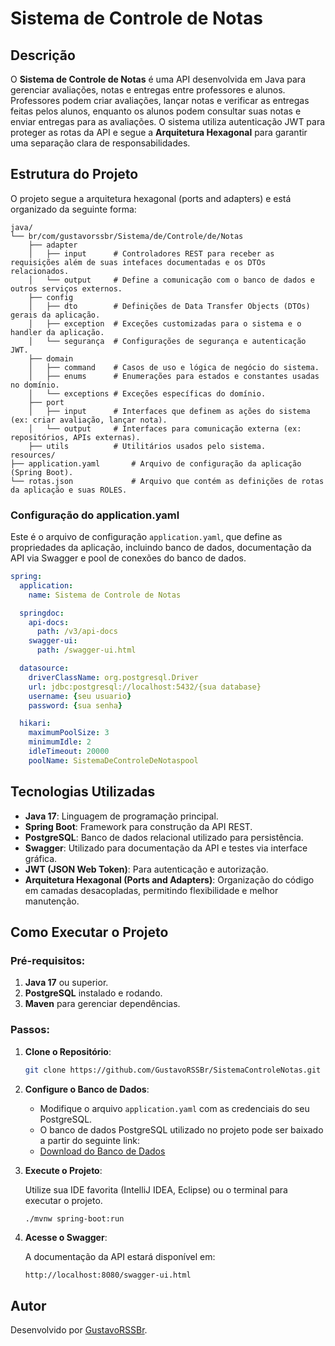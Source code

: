 
# Sistema de Controle de Notas

## Descrição

O **Sistema de Controle de Notas** é uma API desenvolvida em Java para gerenciar avaliações, notas e entregas entre professores e alunos. Professores podem criar avaliações, lançar notas e verificar as entregas feitas pelos alunos, enquanto os alunos podem consultar suas notas e enviar entregas para as avaliações. O sistema utiliza autenticação JWT para proteger as rotas da API e segue a **Arquitetura Hexagonal** para garantir uma separação clara de responsabilidades.

## Estrutura do Projeto

O projeto segue a arquitetura hexagonal (ports and adapters) e está organizado da seguinte forma:

```plaintext
java/
└── br/com/gustavorssbr/Sistema/de/Controle/de/Notas
    ├── adapter
    │   ├── input      # Controladores REST para receber as requisições além de suas intefaces documentadas e os DTOs relacionados.
    │   └── output     # Define a comunicação com o banco de dados e outros serviços externos.
    ├── config
    │   ├── dto        # Definições de Data Transfer Objects (DTOs) gerais da aplicação.
    │   ├── exception  # Exceções customizadas para o sistema e o handler da aplicação.
    │   └── segurança  # Configurações de segurança e autenticação JWT.
    ├── domain
    │   ├── command    # Casos de uso e lógica de negócio do sistema.
    │   ├── enums      # Enumerações para estados e constantes usadas no domínio.
    │   └── exceptions # Exceções específicas do domínio.
    ├── port
    │   ├── input      # Interfaces que definem as ações do sistema (ex: criar avaliação, lançar nota).
    │   └── output     # Interfaces para comunicação externa (ex: repositórios, APIs externas).
    ├── utils          # Utilitários usados pelo sistema.
resources/
├── application.yaml       # Arquivo de configuração da aplicação (Spring Boot).
└── rotas.json             # Arquivo que contém as definições de rotas da aplicação e suas ROLES.
```

### Configuração do **application.yaml**

Este é o arquivo de configuração `application.yaml`, que define as propriedades da aplicação, incluindo banco de dados, documentação da API via Swagger e pool de conexões do banco de dados.

```yaml
spring:
  application:
    name: Sistema de Controle de Notas

  springdoc:
    api-docs:
      path: /v3/api-docs
    swagger-ui:
      path: /swagger-ui.html

  datasource:
    driverClassName: org.postgresql.Driver
    url: jdbc:postgresql://localhost:5432/{sua database}
    username: {seu usuario}
    password: {sua senha}

  hikari:
    maximumPoolSize: 3
    minimumIdle: 2
    idleTimeout: 20000
    poolName: SistemaDeControleDeNotaspool
```

## Tecnologias Utilizadas

- **Java 17**: Linguagem de programação principal.
- **Spring Boot**: Framework para construção da API REST.
- **PostgreSQL**: Banco de dados relacional utilizado para persistência.
- **Swagger**: Utilizado para documentação da API e testes via interface gráfica.
- **JWT (JSON Web Token)**: Para autenticação e autorização.
- **Arquitetura Hexagonal (Ports and Adapters)**: Organização do código em camadas desacopladas, permitindo flexibilidade e melhor manutenção.

## Como Executar o Projeto

### Pré-requisitos:

1. **Java 17** ou superior.
2. **PostgreSQL** instalado e rodando.
3. **Maven** para gerenciar dependências.

### Passos:

1. **Clone o Repositório**:

   ```bash
   git clone https://github.com/GustavoRSSBr/SistemaControleNotas.git
   ```

2. **Configure o Banco de Dados**:
   - Modifique o arquivo `application.yaml` com as credenciais do seu PostgreSQL.
   - O banco de dados PostgreSQL utilizado no projeto pode ser baixado a partir do seguinte link:
   - [Download do Banco de Dados](https://github.com/GustavoRSSBr/Sistema-Controle-Notas-SQL)  
   

3. **Execute o Projeto**:

   Utilize sua IDE favorita (IntelliJ IDEA, Eclipse) ou o terminal para executar o projeto.

   ```bash
   ./mvnw spring-boot:run
   ```

4. **Acesse o Swagger**:

   A documentação da API estará disponível em:

   ```
   http://localhost:8080/swagger-ui.html
   ```

## Autor

Desenvolvido por [GustavoRSSBr](https://github.com/GustavoRSSBr).

